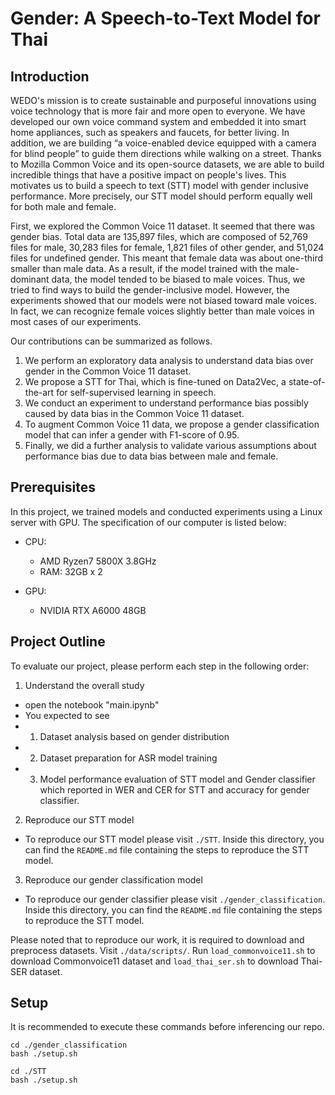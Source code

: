 # Gender: A Speech-to-Text Model for Thai

## Introduction
WEDO's mission is to create sustainable and purposeful innovations using voice technology that is more fair and more open to everyone. We have developed our own voice command system and embedded it into smart home appliances, such as speakers and faucets, for better living. In addition, we are building “a voice-enabled device equipped with a camera for blind people” to guide them directions while walking on a street. Thanks to Mozilla Common Voice and its open-source datasets, we are able to build incredible things that have a positive impact on people's lives. This motivates us to build a speech to text (STT) model with gender inclusive performance. More precisely, our STT model should perform equally well for both male and female.

First, we explored the Common Voice 11 dataset. It seemed that there was gender bias. Total data are 135,897 files, which are composed of 52,769 files for male, 30,283 files for female, 1,821 files of other gender, and  51,024 files for undefined gender. This meant that female data was about one-third smaller than male data. As a result, if the model trained with the male-dominant data, the model tended to be biased to male voices. Thus, we tried to find ways to build the gender-inclusive model. However, the experiments showed that our models were not biased toward male voices. In fact, we can recognize female voices slightly better than male voices in most cases of our experiments.

Our contributions can be summarized as follows.

1. We perform an exploratory data analysis to understand data bias over gender in the Common Voice 11 dataset.
2. We propose a STT for Thai, which is fine-tuned on Data2Vec, a state-of-the-art for self-supervised learning in speech.
3. We conduct an experiment to understand performance bias possibly caused by data bias in the Common Voice 11 dataset.
4. To augment Common Voice 11 data, we propose a gender classification model that can infer a gender with F1-score of 0.95.
5. Finally, we did a further analysis to validate various assumptions about performance bias due to data bias between male and female.

## Prerequisites
In this project, we trained models and conducted experiments using a Linux server with GPU. The specification of our computer is listed below:
* CPU:
    * AMD Ryzen7 5800X 3.8GHz
    * RAM: 32GB x 2

* GPU:
    * NVIDIA RTX A6000 48GB

## Project Outline 
To evaluate our project, please perform each step in the following order:

1. Understand the overall study
  * open the notebook "main.ipynb"
  * You expected to see 
  * 1. Dataset analysis based on gender distribution 
  * 2. Dataset preparation for ASR model training 
  * 3. Model performance evaluation of STT model and Gender classifier which reported in WER and CER for STT and accuracy for gender classifier.
  
2. Reproduce our STT model
  * To reproduce our STT model please visit `./STT`. Inside this directory, you can find the `README.md` file containing the steps to reproduce the STT model.

3. Reproduce our gender classification model
  * To reproduce our gender classifier please visit `./gender_classification`. Inside this directory, you can find the `README.md` file containing the steps to reproduce the STT model.

Please noted that to reproduce our work, it is required to download and preprocess datasets. Visit `./data/scripts/`. Run `load_commonvoice11.sh` to download Commonvoice11 dataset and `load_thai_ser.sh` to download Thai-SER dataset.
 
## Setup
It is recommended to execute these commands before inferencing our repo.
```console
cd ./gender_classification
bash ./setup.sh
```
```console
cd ./STT
bash ./setup.sh
```
